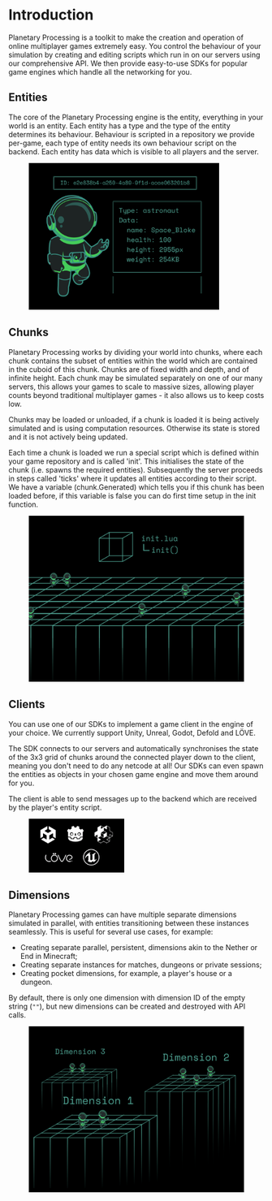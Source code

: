 # Introduction

Planetary Processing is a toolkit to make the creation and operation of online multiplayer games extremely easy. You control the behaviour of your simulation by creating and editing scripts which run in on our servers using our comprehensive API. We then provide easy-to-use SDKs for popular game engines which handle all the networking for you.

## Entities

The core of the Planetary Processing engine is the entity, everything in your world is an entity. Each entity has a type and the type of the entity determines its behaviour. Behaviour is scripted in a repository we provide per-game, each type of entity needs its own behaviour script on the backend. Each entity has data which is visible to all players and the server.

<figure><img src=".gitbook/assets/Entity.png" alt="" width="375"><figcaption></figcaption></figure>

## Chunks

Planetary Processing works by dividing your world into chunks, where each chunk contains the subset of entities within the world which are contained in the cuboid of this chunk. Chunks are of fixed width and depth, and of infinite height. Each chunk may be simulated separately on one of our many servers, this allows your games to scale to massive sizes, allowing player counts beyond traditional multiplayer games - it also allows us to keep costs low.

Chunks may be loaded or unloaded, if a chunk is loaded it is being actively simulated and is using computation resources. Otherwise its state is stored and it is not actively being updated.

Each time a chunk is loaded we run a special script which is defined within your game repository and is called 'init'. This initialises the state of the chunk (i.e. spawns the required entities). Subsequently the server proceeds in steps called 'ticks' where it updates all entities according to their script. We have a variable (chunk.Generated) which tells you if this chunk has been loaded before, if this variable is false you can do first time setup in the init function.

<figure><img src=".gitbook/assets/Chunks (2).png" alt="" width="563"><figcaption></figcaption></figure>

## Clients

You can use one of our SDKs to implement a game client in the engine of your choice. We currently support Unity, Unreal, Godot, Defold and LÖVE.

The SDK connects to our servers and automatically synchronises the state of the 3x3 grid of chunks around the connected player down to the client, meaning you don't need to do any netcode at all! Our SDKs can even spawn the entities as objects in your chosen game engine and move them around for you.

The client is able to send messages up to the backend which are received by the player's entity script.

<figure><img src=".gitbook/assets/GameEngines.png" alt="" width="188"><figcaption></figcaption></figure>

## Dimensions

Planetary Processing games can have multiple separate dimensions simulated in parallel, with entities transitioning between these instances seamlessly. This is useful for several use cases, for example:

* Creating separate parallel, persistent, dimensions akin to the Nether or End in Minecraft;
* Creating separate instances for matches, dungeons or private sessions;
* Creating pocket dimensions, for example, a player's house or a dungeon.

By default, there is only one dimension with dimension ID of the empty string (`""`), but new dimensions can be created and destroyed with API calls.

<figure><img src=".gitbook/assets/Dimensions (1).png" alt="" width="563"><figcaption></figcaption></figure>
